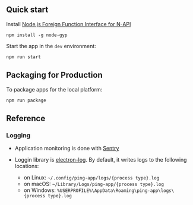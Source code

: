 ## Quick start

Install [Node.js Foreign Function Interface for N-API](https://github.com/node-ffi-napi/node-ffi-napi)

```shell
npm install -g node-gyp
```

Start the app in the `dev` environment:

```shell
npm run start
```

## Packaging for Production

To package apps for the local platform:

```shell
npm run package
```

## Reference

### Logging

- Application monitoring is done with [Sentry](https://sentry.io)
- Loggin library is [electron-log](https://github.com/megahertz/electron-log).
  By default, it writes logs to the following locations:

  - on Linux: `~/.config/ping-app/logs/{process type}.log`
  - on macOS: `~/Library/Logs/ping-app/{process type}.log`
  - on Windows: `%USERPROFILE%\AppData\Roaming\ping-app\logs\{process type}.log`
